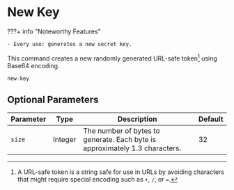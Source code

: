 # New Key

???+ info "Noteworthy Features"

    - Every use: generates a new secret key.

This command creates a new randomly generated URL-safe token[^1] using Base64 encoding.

```shell title=""
new-key
```

## Optional Parameters

| Parameter   | Type    | Description                      |  Default |
|-------------|---------|----------------------------------|----------|
|`size`       | Integer | The number of bytes to generate. Each byte is approximately 1.3 characters. | 32       |


[^1]: A URL-safe token is a string safe for use in URLs by avoiding characters that might require special encoding such as `+`, `/`, or `=`. 
